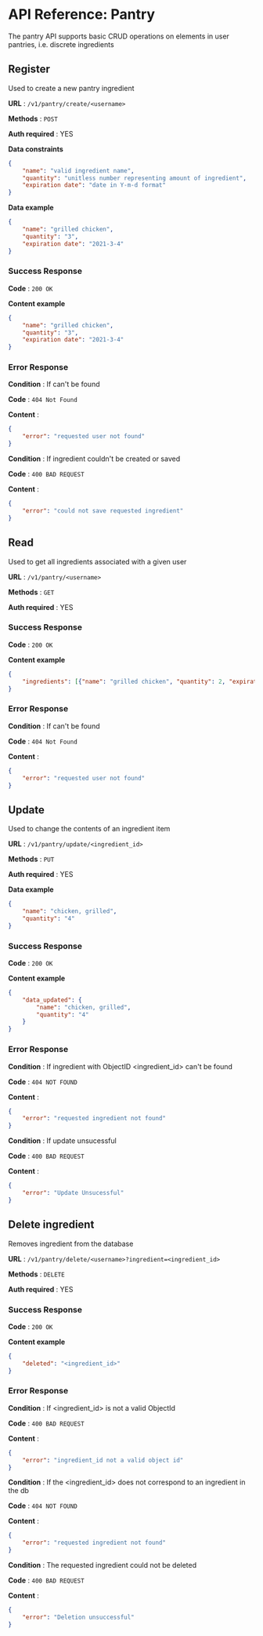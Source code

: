 
# API Reference: Pantry

The pantry API supports basic CRUD operations on elements in user pantries, i.e. discrete ingredients

## Register

Used to create a new pantry ingredient

**URL** : `/v1/pantry/create/<username>`

**Methods** : `POST`

**Auth required** : YES

**Data constraints**

```json
{
    "name": "valid ingredient name",
    "quantity": "unitless number representing amount of ingredient",
    "expiration date": "date in Y-m-d format"
}
```

**Data example**

```json
{
    "name": "grilled chicken",
    "quantity": "3",
    "expiration date": "2021-3-4"
}
```

### Success Response

**Code** : `200 OK`

**Content example**

```json
{
    "name": "grilled chicken",
    "quantity": "3",
    "expiration date": "2021-3-4"
}
```

### Error Response

**Condition** : If <username> can't be found

**Code** : `404 Not Found`

**Content** :

```json
{
    "error": "requested user not found"
}
```

**Condition** : If ingredient couldn't be created or saved

**Code** : `400 BAD REQUEST`

**Content** :

```json
{
    "error": "could not save requested ingredient"
}
```


## Read

Used to get all ingredients associated with a given user

**URL** : `/v1/pantry/<username>`

**Methods** : `GET`

**Auth required** : YES

### Success Response

**Code** : `200 OK`

**Content example**

```json
{
    "ingredients": [{"name": "grilled chicken", "quantity": 2, "expiration_date": "2021-3-4", "user": "$OBJID", "id": "$OBJID"}...]
}
```

### Error Response

**Condition** : If <username> can't be found

**Code** : `404 Not Found`

**Content** :

```json
{
    "error": "requested user not found"
}
```


## Update

Used to change the contents of an ingredient item

**URL** : `/v1/pantry/update/<ingredient_id>`

**Methods** : `PUT`

**Auth required** : YES

**Data example**

```json
{
    "name": "chicken, grilled",
    "quantity": "4"
}
```

### Success Response

**Code** : `200 OK`

**Content example**

```json
{
    "data_updated": {
        "name": "chicken, grilled",
        "quantity": "4"
    }
}
```

### Error Response

**Condition** : If ingredient with ObjectID <ingredient_id> can't be found

**Code** : `404 NOT FOUND`

**Content** :

```json
{
    "error": "requested ingredient not found"
}
```

**Condition** : If update unsucessful

**Code** : `400 BAD REQUEST`

**Content** :

```json
{
    "error": "Update Unsucessful"
}
```


## Delete ingredient

Removes ingredient from the database

**URL** : `/v1/pantry/delete/<username>?ingredient=<ingredient_id>`

**Methods** : `DELETE`

**Auth required** : YES

### Success Response

**Code** : `200 OK`

**Content example**

```json
{
    "deleted": "<ingredient_id>"
}
```

### Error Response

**Condition** : If <ingredient_id> is not a valid ObjectId

**Code** : `400 BAD REQUEST`

**Content** :

```json
{
    "error": "ingredient_id not a valid object id"
}
```

**Condition** : If the <ingredient_id> does not correspond to an ingredient in the db

**Code** : `404 NOT FOUND`

**Content** :

```json
{
    "error": "requested ingredient not found"
}
```

**Condition** : The requested ingredient could not be deleted

**Code** : `400 BAD REQUEST`

**Content** :

```json
{
    "error": "Deletion unsuccessful"
}
```
